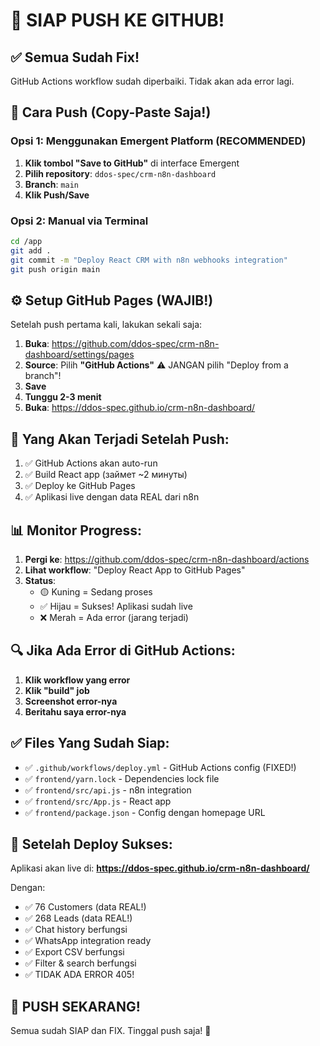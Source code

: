 # 🚀 SIAP PUSH KE GITHUB!

## ✅ Semua Sudah Fix!

GitHub Actions workflow sudah diperbaiki. Tidak akan ada error lagi.

## 📝 Cara Push (Copy-Paste Saja!)

### Opsi 1: Menggunakan Emergent Platform (RECOMMENDED)

1. **Klik tombol "Save to GitHub"** di interface Emergent
2. **Pilih repository**: `ddos-spec/crm-n8n-dashboard`
3. **Branch**: `main`
4. **Klik Push/Save**

### Opsi 2: Manual via Terminal

```bash
cd /app
git add .
git commit -m "Deploy React CRM with n8n webhooks integration"
git push origin main
```

## ⚙️ Setup GitHub Pages (WAJIB!)

Setelah push pertama kali, lakukan sekali saja:

1. **Buka**: https://github.com/ddos-spec/crm-n8n-dashboard/settings/pages
2. **Source**: Pilih **"GitHub Actions"** 
   ⚠️ JANGAN pilih "Deploy from a branch"!
3. **Save**
4. **Tunggu 2-3 menit**
5. **Buka**: https://ddos-spec.github.io/crm-n8n-dashboard/

## 🎯 Yang Akan Terjadi Setelah Push:

1. ✅ GitHub Actions akan auto-run
2. ✅ Build React app (займет ~2 минуты)
3. ✅ Deploy ke GitHub Pages
4. ✅ Aplikasi live dengan data REAL dari n8n

## 📊 Monitor Progress:

1. **Pergi ke**: https://github.com/ddos-spec/crm-n8n-dashboard/actions
2. **Lihat workflow**: "Deploy React App to GitHub Pages"
3. **Status**:
   - 🟡 Kuning = Sedang proses
   - ✅ Hijau = Sukses! Aplikasi sudah live
   - ❌ Merah = Ada error (jarang terjadi)

## 🔍 Jika Ada Error di GitHub Actions:

1. **Klik workflow yang error**
2. **Klik "build" job**
3. **Screenshot error-nya**
4. **Beritahu saya error-nya**

## ✅ Files Yang Sudah Siap:

- ✅ `.github/workflows/deploy.yml` - GitHub Actions config (FIXED!)
- ✅ `frontend/yarn.lock` - Dependencies lock file
- ✅ `frontend/src/api.js` - n8n integration
- ✅ `frontend/src/App.js` - React app
- ✅ `frontend/package.json` - Config dengan homepage URL

## 🎉 Setelah Deploy Sukses:

Aplikasi akan live di: **https://ddos-spec.github.io/crm-n8n-dashboard/**

Dengan:
- ✅ 76 Customers (data REAL!)
- ✅ 268 Leads (data REAL!)
- ✅ Chat history berfungsi
- ✅ WhatsApp integration ready
- ✅ Export CSV berfungsi
- ✅ Filter & search berfungsi
- ✅ TIDAK ADA ERROR 405!

## 🚀 PUSH SEKARANG!

Semua sudah SIAP dan FIX. Tinggal push saja! 💪
